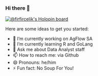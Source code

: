 ### Hi there 👋

[![@firfircelik's Holopin board](https://holopin.me/firfircelik)](https://holopin.io/@firfircelik)

Here are some ideas to get you started:

- 🔭 I’m currently working on AgFlow SA
- 🌱 I’m currently learning R and GoLang
- 💬 Ask me about Data Analyst staff
- 📫 How to reach me: via Github
- 😄 Pronouns: he/him
- ⚡ Fun fact: No Soup For You!

